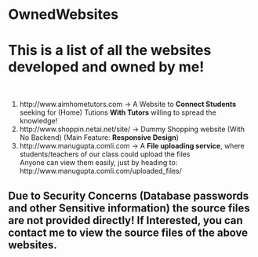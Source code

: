 # OwnedWebsites
<h1>This is a list of all the websites developed and owned by me!</h1>
<br>
<ol>
<li>http://www.aimhometutors.com -> A Website to <strong>Connect Students</strong> seeking for (Home) Tutions <strong>With Tutors</strong> willing to spread the knowledge!</li>
<li>http://www.shoppin.netai.net/site/ -> Dummy Shopping website (With No Backend) (Main Feature: <strong>Responsive Design</strong>)</li>
<li>http://www.manugupta.comli.com -> A <strong>File uploading service</strong>, where students/teachers of our class could upload the files</li>Anyone can view them easily, just by heading to: http://www.manugupta.comli.com/uploaded_files/
</ol>

<h2>Due to Security Concerns (Database passwords and other Sensitive information) the source files are not provided directly!
If Interested, you can contact me to view the source files of the above websites.</h2>